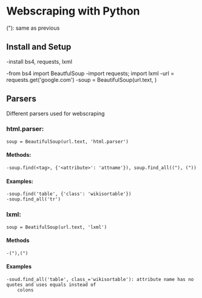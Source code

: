 # Webscraping with Python
("): same as previous

## Install and Setup
-install bs4, requests, lxml

-from bs4 import BeautfulSoup
-import requests; import lxml
-url = requests.get('google.com')
-soup = BeautifulSoup(url.text, <parser>)

## Parsers
Different parsers used for webscraping
### html.parser:
	soup = BeautifulSoup(url.text, 'html.parser')
#### Methods:
	-soup.find(<tag>, {'<attribute>': 'attname'}), soup.find_all(("), ("))
#### Examples:
	-soup.find('table', {'class': 'wikisortable'})
	-soup.find_all('tr')
### lxml:
	soup = BeatifulSoup(url.text, 'lxml')
#### Methods
	-("),(")
#### Examples
	-soud.find_all('table', class_='wikisortable'): attribute name has no quotes and uses equals instead of
		colons
